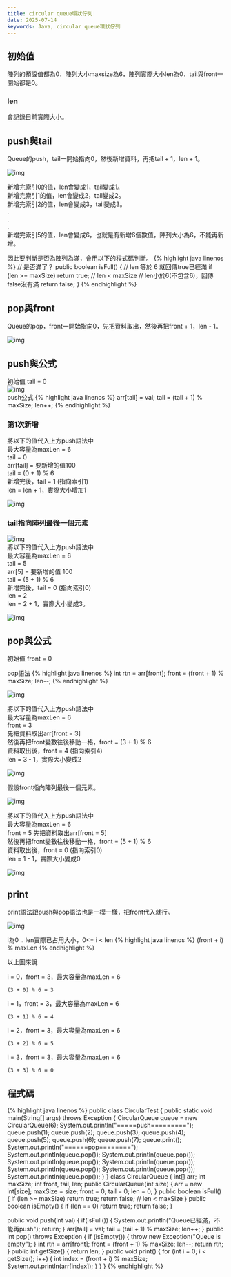 ```yaml
---
title: circular queue環狀佇列
date: 2025-07-14
keywords: Java, circular queue環狀佇列
---
```

## 初始值
陣列的預設值都為0，陣列大小maxsize為6，陣列實際大小len為0，tail與front一開始都是0。

### len
會記錄目前實際大小。

## push與tail
Queue的push，tail一開始指向0，然後新增資料，再把tail \+ 1，len \+ 1。<br>

![img]({{site.imgurl}}/java_datastruct/circular_push.gif) <br>

新增完索引0的值，len會變成1，tail變成1。<br>
新增完索引1的值，len會變成2，tail變成2。<br>
新增完索引2的值，len會變成3，tail變成3。<br>
.<br>
.<br>
.<br>
新增完索引5的值，len會變成6，也就是有新增6個數值，陣列大小為6，不能再新增。<br>

因此要判斷是否為陣列為滿，會用以下的程式碼判斷。
{% highlight java linenos %}
// 是否滿了？
public boolean isFull() {
  // len 等於 6 就回傳true已經滿
  if (len >= maxSize) return true;
  // len < maxSize 
  // len小於6(不包含6)，回傳false沒有滿
  return false;
}
{% endhighlight %}

## pop與front
Queue的pop，front一開始指向0，先把資料取出，然後再把front \+ 1，len \- 1。<br>

![img]({{site.imgurl}}/java_datastruct/circular_pop.gif)

## push與公式
初始值 tail = 0<br>
![img]({{site.imgurl}}/java_datastruct/circular_tail1.png)
<br>
push公式
{% highlight java linenos %}
arr[tail] = val;
tail = (tail + 1) % maxSize;
len++;
{% endhighlight %}

### 第1次新增<br>
將以下的值代入上方push語法中<br>
最大容量為maxLen = 6<br>
tail = 0<br>
arr[tail] = 要新增的值100<br>
tail = (0 + 1) % 6<br>
新增完後，tail = 1 (指向索引1)<br>
len = len + 1，實際大小增加1<br>

![img]({{site.imgurl}}/java_datastruct/circular_tail2.png)

### tail指向陣列最後一個元素
![img]({{site.imgurl}}/java_datastruct/circular_tail3.png)
<br>
將以下的值代入上方push語法中<br>
最大容量為maxLen = 6<br>
tail = 5<br>
arr[5] = 要新增的值 100<br>
tail = (5 + 1) % 6<br>
新增完後，tail = 0 (指向索引0)<br>
len = 2<br>
len = 2 + 1，實際大小變成3。<br>

![img]({{site.imgurl}}/java_datastruct/circular_tail4.png)

## pop與公式
初始值 front = 0<br>

pop語法
{% highlight java linenos %}
int rtn = arr[front];
front = (front + 1) % maxSize;
len--;
{% endhighlight %}

![img]({{site.imgurl}}/java_datastruct/circular_front1.png)

將以下的值代入上方push語法中<br>
最大容量為maxLen = 6<br>
front = 3<br>
先把資料取出arr[front = 3]<br>
然後再把front變數往後移動一格，front = (3 + 1) % 6<br>
資料取出後，front = 4 (指向索引4)<br>
len = 3 - 1，實際大小變成2<br>

![img]({{site.imgurl}}/java_datastruct/circular_front2.png)


假設front指向陣列最後一個元素。

![img]({{site.imgurl}}/java_datastruct/circular_front3.png)

將以下的值代入上方push語法中<br>
最大容量為maxLen = 6<br>
front = 5
先把資料取出arr[front = 5]<br>
然後再把front變數往後移動一格，front = (5 + 1) % 6<br>
資料取出後，front = 0 (指向索引0)<br>
len = 1 - 1，實際大小變成0<br>

![img]({{site.imgurl}}/java_datastruct/circular_front4.png)

## print
print語法跟push與pop語法也是一模一樣，把front代入就行。

![img]({{site.imgurl}}/java_datastruct/circular_print.png)

i為0 .. len實際已占用大小，0<= i < len
{% highlight java linenos %}
(front + i) % maxLen
{% endhighlight %}

以上圖來說

i = 0，front = 3，最大容量為maxLen = 6
```
(3 + 0) % 6 = 3
```

i = 1，front = 3，最大容量為maxLen = 6
```
(3 + 1) % 6 = 4
```

i = 2，front = 3，最大容量為maxLen = 6
```
(3 + 2) % 6 = 5
```

i = 3，front = 3，最大容量為maxLen = 6
```
(3 + 3) % 6 = 0
```

## 程式碼
{% highlight java linenos %}
public class CircularTest {
  public static void main(String[] args) throws Exception {
    CircularQueue queue = new CircularQueue(6);
    System.out.println("=====push=========");
    queue.push(1);
    queue.push(2);
    queue.push(3);
    queue.push(4);
    queue.push(5);
    queue.push(6);
    queue.push(7);
    queue.print();
    System.out.println("======pop========");
    System.out.println(queue.pop());
    System.out.println(queue.pop());
    System.out.println(queue.pop());
    System.out.println(queue.pop());
    System.out.println(queue.pop());
    System.out.println(queue.pop());
    System.out.println(queue.pop());
  }
}
class CircularQueue {
  int[] arr;
  int maxSize;
  int front, tail, len;
  public CircularQueue(int size) {
    arr = new int[size];
    maxSize = size;
    front = 0;
    tail = 0;
    len = 0;
  }
  public boolean isFull() {
    if (len >= maxSize) return true;
    return false; // len < maxSize
  }
  public boolean isEmpty() {
    if (len == 0) return true;
    return false;
  }

  public void push(int val) {
    if(isFull()) {
      System.out.println("Queue已經滿，不能再push");
      return;
    }
    arr[tail] = val;
    tail = (tail + 1) % maxSize;
    len++;
  }
  public int pop() throws Exception {
    if (isEmpty()) {
      throw new Exception("Queue is empty");
    }
    int rtn = arr[front];
    front = (front + 1) % maxSize;
    len--;
    return rtn;
  }
  public int getSize() {
    return len;
  }
  public void print() {
    for (int i = 0; i < getSize(); i++) {
      int index = (front + i) % maxSize;
      System.out.println(arr[index]);
    }
  }
}
{% endhighlight %}